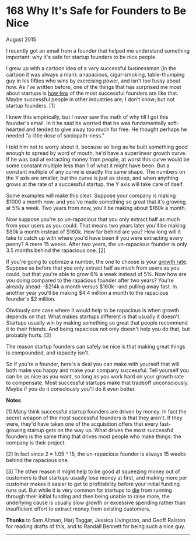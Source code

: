 # 168 Why It's Safe for Founders to Be Nice


  
 
  
 August 2015   
  
 I recently got an email from a founder that helped me understand something important: why it's safe for startup founders to be nice people.   
  
 I grew up with a cartoon idea of a very successful businessman (in the cartoon it was always a man): a rapacious, cigar-smoking, table-thumping guy in his fifties who wins by exercising power, and isn't too fussy about how. As I've written before, one of the things that has surprised me most about startups is [how few](mean.html) of the most successful founders are like that. Maybe successful people in other industries are; I don't know; but not startup founders. [1]   
  
 I knew this empirically, but I never saw the math of why till I got this founder's email. In it he said he worried that he was fundamentally soft- hearted and tended to give away too much for free. He thought perhaps he needed "a little dose of sociopath-ness."   
  
 I told him not to worry about it, because so long as he built something good enough to spread by word of mouth, he'd have a superlinear growth curve. If he was bad at extracting money from people, at worst this curve would be some constant multiple less than 1 of what it might have been. But a constant multiple of any curve is exactly the same shape. The numbers on the Y axis are smaller, but the curve is just as steep, and when anything grows at the rate of a successful startup, the Y axis will take care of itself.   
  
 Some examples will make this clear. Suppose your company is making $1000 a month now, and you've made something so great that it's growing at 5% a week. Two years from now, you'll be making about $160k a month.   
  
 Now suppose you're so un-rapacious that you only extract half as much from your users as you could. That means two years later you'll be making $80k a month instead of $160k. How far behind are you? How long will it take to catch up with where you'd have been if you were extracting every penny? A mere 15 weeks. After two years, the un-rapacious founder is only 3.5 months behind the rapacious one. [2]   
  
 If you're going to optimize a number, the one to choose is your [growth rate](growth.html). Suppose as before that you only extract half as much from users as you could, but that you're able to grow 6% a week instead of 5%. Now how are you doing compared to the rapacious founder after two years? You're already ahead--$214k a month versus $160k--and pulling away fast. In another year you'll be making $4.4 million a month to the rapacious founder's $2 million.   
  
 Obviously one case where it would help to be rapacious is when growth depends on that. What makes startups different is that usually it doesn't. Startups usually win by making something so great that people recommend it to their friends. And being rapacious not only doesn't help you do that, but probably hurts. [3]   
  
 The reason startup founders can safely be nice is that making great things is compounded, and rapacity isn't.   
  
 So if you're a founder, here's a deal you can make with yourself that will both make you happy and make your company successful. Tell yourself you can be as nice as you want, so long as you work hard on your growth rate to compensate. Most successful startups make that tradeoff unconsciously. Maybe if you do it consciously you'll do it even better.   
  
 
  
 
  
 
  
 
  
 
  
 
  
  **Notes**   
  
 [1] Many think successful startup founders are driven by money. In fact the secret weapon of the most successful founders is that they aren't. If they were, they'd have taken one of the acquisition offers that every fast-growing startup gets on the way up. What drives the most successful founders is the same thing that drives most people who make things: the company is their project.   
  
 [2] In fact since 2 ≈ 1.05 ^ 15, the un-rapacious founder is always 15 weeks behind the rapacious one.   
  
 [3] The other reason it might help to be good at squeezing money out of customers is that startups usually lose money at first, and making more per customer makes it easier to get to profitability before your initial funding runs out. But while it is very common for startups to [die](pinch.html) from running through their initial funding and then being unable to raise more, the underlying cause is usually slow growth or excessive spending rather than insufficient effort to extract money from existing customers.   
  
 
  
 
  
  **Thanks** to Sam Altman, Harj Taggar, Jessica Livingston, and Geoff Ralston for reading drafts of this, and to Randall Bennett for being such a nice guy.   
  
 
  
 
  
 
  
 

 
* * *
 

 

